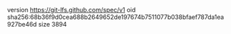 version https://git-lfs.github.com/spec/v1
oid sha256:68b36f9d0cea688b2649652de197674b7511077b038bfaef787da1ea927be46d
size 3894

